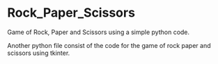 # Rock_Paper_Scissors
Game of Rock, Paper and Scissors using a simple python code.

Another python file consist of the code for the game of rock paper and scissors using tkinter.
